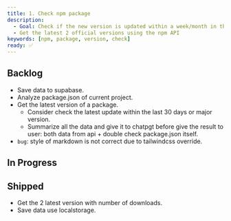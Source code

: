 ```yaml
---
title: 1. Check npm package
description:
  - Goal: Check if the new version is updated within a week/month in the list of subscribed packages
  - Get the latest 2 official versions using the npm API
keywords: [npm, package, version, check]
ready: ✅
---
```


## Backlog

- Save data to supabase.
- Analyze package.json of current project.
- Get the latest version of a package.
  - Consider check the latest update within the last 30 days or major version.
  - Summarize all the data and give it to chatpgt before give the result to user: both data from api + double check package.json itself.
- `bug`: style of markdown is not correct due to tailwindcss override.

## In Progress

## Shipped

- Get the 2 latest version with number of downloads.
- Save data use localstorage.
